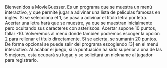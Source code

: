 Bienvenidos a MovieGuesser. 
Es un programa que se muestra un menú interactivo, y que permite jugar a adivinar una lista de peliculas famosas en inglés. 
Si se selecciona el 1, se pasa a adivinar el título letra por letra. 
Acertar una letra hará que se muestre, ya que se muestran inicialmente pero ocultando sus caracteres con asteriscos. 
Acertar supone 10 puntos, fallar -10. Volveremos al menú donde también podremos escoger la opción 2 para rellenar el título directamente. 
Si se acierta, se sumarán 20 puntos.
De forma opcional se puede salir del programa escogiendo [3] en el menú interactivo.
Al acabar el juego, si la puntuación ha sido superior a una de las 5 mejores, esta ocupará su lugar, y se solicitará un nickname al jugador para registrarlo.
